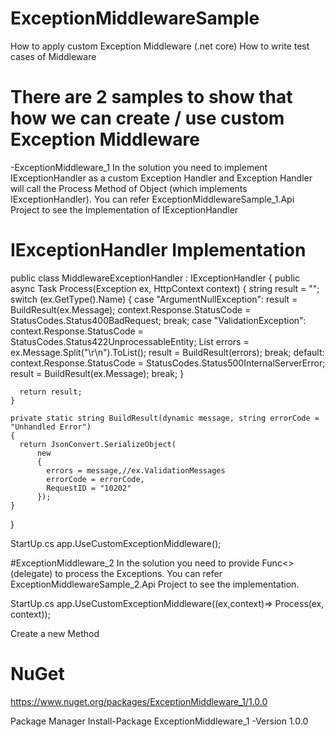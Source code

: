# ExceptionMiddlewareSample
How to apply custom Exception Middleware (.net core) 
How to write test cases of Middleware

# There are 2 samples to show that how we can create / use custom Exception Middleware
-ExceptionMiddleware_1
In the solution  you need to implement IExceptionHandler as a custom Exception Handler and Exception Handler will call the Process Method of Object (which implements IExceptionHandler).
You can refer ExceptionMiddlewareSample_1.Api Project to see the Implementation of IExceptionHandler

# IExceptionHandler Implementation

 public class MiddlewareExceptionHandler : IExceptionHandler
  {
    public async Task<string> Process(Exception ex, HttpContext context)
    {
      string result = "";
      switch (ex.GetType().Name)
      {
        case "ArgumentNullException":
          result = BuildResult(ex.Message);
          context.Response.StatusCode = StatusCodes.Status400BadRequest;
          break;
        case "ValidationException":
          context.Response.StatusCode = StatusCodes.Status422UnprocessableEntity;
          List<string> errors = ex.Message.Split("\r\n").ToList();
          result = BuildResult(errors);
          break;
        default:
          context.Response.StatusCode = StatusCodes.Status500InternalServerError;
          result = BuildResult(ex.Message);
          break;
      }

      return result;
    }

    private static string BuildResult(dynamic message, string errorCode = "Unhandled Error")
    {
      return JsonConvert.SerializeObject(
          new
          {
            errors = message,//ex.ValidationMessages
            errorCode = errorCode,
            RequestID = "10202"
          });
    }
 }

StartUp.cs
 app.UseCustomExceptionMiddleware();

#ExceptionMiddleware_2
In the solution you need to provide Func<> (delegate) to process the Exceptions.
You can refer ExceptionMiddlewareSample_2.Api Project to see the implementation.

StartUp.cs
 app.UseCustomExceptionMiddleware((ex,context)=> Process(ex, context));
 
 Create a new Method  

# NuGet
https://www.nuget.org/packages/ExceptionMiddleware_1/1.0.0

Package Manager
Install-Package ExceptionMiddleware_1 -Version 1.0.0
